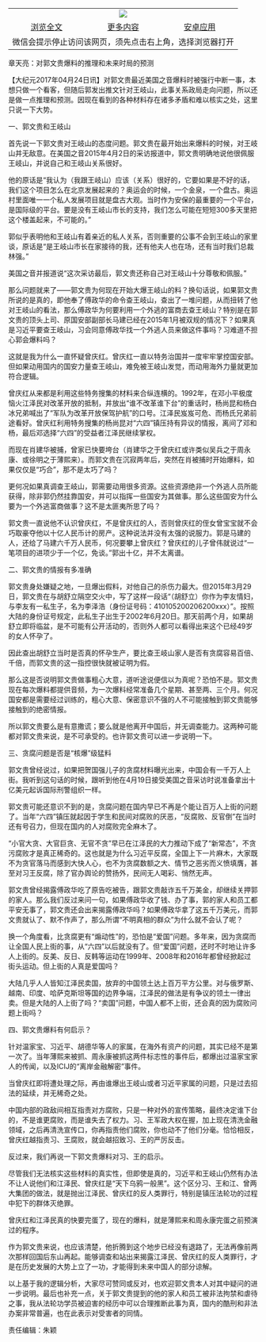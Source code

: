 

<table>
  <tr>
    <td align="center" colspan="3">
      <a href="https://github.com/ogate/ogate/blob/master/README.md"><img src="https://cloud.githubusercontent.com/assets/11880933/13434984/f430fae2-e012-11e5-814f-c2df1e82b247.jpg"/></a>
    </td>
  </tr>
  <tr>
    <td align="center">
      <a href="https://s3.ap-south-1.amazonaws.com/ogatem/oGate.htm?c818490&from=oNote">浏览全文</a>
    </td>
    <td align="center">
      <a href="https://s3.ap-south-1.amazonaws.com/ogatem/oGate.htm?from=oNote">更多内容</a>
    </td>
    <td align="center">
      <a href="https://raw.githubusercontent.com/ogate/up/master/ogate.apk">安卓应用</a>
    </td>
  </tr>
  <tr>
    <td align="center" colspan="3">
      微信会提示停止访问该网页，须先点击右上角，选择浏览器打开
    </td>
  </tr>
</table>    



章天亮：对郭文贵爆料的推理和未来时局的预测






        

【大纪元2017年04月24日讯】对郭文贵最近美国之音爆料时被强行中断一事，本想只做一个看客，但随后郭发出推文针对王岐山，此事关系政局走向问题，所以还是做一点推理和预测。因现在看到的各种材料存在诸多矛盾和难以核实之处，这里只说一下大势。


一、郭文贵和王岐山


首先说一下郭文贵对王岐山的态度问题。郭文贵在最开始出来爆料的时候，对王岐山并无敌意。在美国之音2015年4月2日的采访报道中，郭文贵明确地说他很佩服王岐山，并说自己和王岐山关系很好。


他的原话是“我认为（我跟王岐山）应该（关系）很好的，它要如果是不好的话，我们这个项目怎么在北京发展起来的？奥运会的时候，一个金泉，一个盘古。奥运村里面唯一一个私人发展项目就是盘古大观。当时作为安保的最重要的一个平台，是国际级的平台。要是没有王岐山市长的支持，我们怎么可能在短短300多天里把这个楼盖起来，不可能的。”


郭似乎表明他和王岐山有着亲近的私人关系，否则重要的公事不会到王岐山的家里谈，原话是“是王岐山市长在家接待的我，还有他夫人也在场，还有当时我们总裁林强。”


美国之音并报道说“这次采访最后，郭文贵还称自己对王岐山十分尊敬和佩服。”


那么问题就来了——郭文贵为何现在开始大爆王岐山的料？换句话说，如果郭文贵所说的是真的，即他奉了傅政华的命令查王岐山，查出了一堆问题，从而扭转了他对王岐山的看法，那么傅政华为何要利用一个外逃的富商去查王岐山？特别是在郭文贵的顶头上司、原国安部副部长马建已经在2015年1月被双规的情况下？如果真是习近平要查王岐山，习会同意傅政华找一个外逃人员来做这件事吗？习难道不担心郭会爆料吗？


这就是我为什么一直怀疑曾庆红。曾庆红一直以特务治国并一度牢牢掌控国安部。但如果动用国内的国安力量查王岐山，难免被王岐山发觉，而动用海外力量就更加符合逻辑。


曾庆红从来都是利用这些特务搜集的材料来合纵连横的。1992年，在邓小平极度恼火江泽民对改革开放的抵制，并放出“谁不改革谁下台”的重话时，杨尚昆和杨白冰兄弟喊出了“军队为改革开放保驾护航”的口号。江泽民岌岌可危、而杨氏兄弟前途看好。曾庆红利用特务搜集的杨尚昆对“六四”镇压持有异议的情报，离间了邓和杨，最后邓选择“六四”的受益者江泽民继续掌权。


而现在肖建华被捕，曾家已快要垮台（肖建华之于曾庆红或许类似吴兵之于周永康、或徐明之于薄熙来）。而郭文贵在沉寂两年后，突然在肖被捕时开始爆料，如果仅仅是“巧合”，那不是太巧了吗？


更何况如果真调查王岐山，郭需要动用很多资源。这些资源绝非一个外逃人员所能获得，除非郭仍然挂靠国安，并可以指挥一些国安为其做事。那么这些国安为什么要为一个外逃富商做事？这不是太匪夷所思了吗？


郭文贵一直说他不认识曾庆红，不是曾庆红的人，否则曾庆红的侄女曾宝宝就不会巧取豪夺他以十亿人民币计的房产。这种说法并没有太强的说服力。郭是马建的人，还给了马建六千万人民币，何况要攀上曾庆红？曾庆红的儿子曾伟就说过“一笔项目的进项少于一个亿，免谈。”郭出十亿，并不太离谱。


二、郭文贵的情报有多准确


郭文贵身处嫌疑之地，一旦爆出假料，对他自己的杀伤力最大。但2015年3月29日，郭文贵在与胡舒立隔空交火中，写了这样一段话“（胡舒立）你作为李友情妇，与李友有一私生子，名为李泽浩（身份证号码：410105200206200xxx）”。按照大陆的身份证号规定，此私生子出生于2002年6月20日。那天前两个月，如果胡舒立即将临盆，是不可能有公开活动的，否则外人都可以看得出来这个已经49岁的女人怀孕了。


因此查出胡舒立当时是否真的怀孕生产，要比查王岐山家人是否有贪腐容易百倍、千倍，而郭文贵的这一指控很快就被证明为假。


那么这是否说明郭文贵做事粗心大意，道听途说便信以为真呢？恐怕不是。郭文贵现在每次爆料都提供音频，为一次爆料经常准备几个星期、甚至两、三个月。何况国安都是需要经过训练的，粗心大意、保密意识不强的人不可能接触到郭文贵能够接触到的绝密情报。


所以郭文贵要么是有意撒谎；要么就是他离开中国后，并无调查能力。这两种可能都对郭文贵来说，是不可承受的。也许郭文贵可以进一步说明一下。


三、贪腐问题是否是“核爆”级猛料


郭文贵曾经说过，如果把贺国强儿子的贪腐材料曝光出来，中国会有一千万人上街。我听到这句话的时候，跟听到他在4月19日接受美国之音采访时说准备拿出十亿美元起诉国际刑警组织一样。


郭文贵可能还意识不到的是，贪腐问题在国内早已不再是个能让百万人上街的问题了。当年“六四”镇压就起因于学生和民间对腐败的厌恶，“反腐败、反官倒”在当时还有号召力，但现在国内的人对腐败完全麻木了。


“小官大贪、大官巨贪、无官不贪”早已在江泽民的大力推动下成了“新常态”，不贪污腐败才是真正稀奇的。这也就是为什么习近平反腐，全国上下一片麻木，大家既不为贪官落马而感到大快人心，也不为贪腐数额之大、情节之恶劣而义愤填膺，甚至对习王反腐，除了官办舆论的赞扬外，民间无人喝彩、悄然无声。


郭文贵曾经揭露傅政华吃了原告吃被告，跟郭文贵敲诈五千万美金，却继续关押郭的家人。那么我们反过来问一句，如果傅政华收了钱、办了事，郭的家人和员工都平安无事了，郭文贵还会出来揭露傅政华吗？如果傅政华拿了这五千万美元，而郭文贵就认了、默不作声了，那么所谓“不明真相的群众”为什么就不会认了呢？


换一个角度看，比贪腐更有“煽动性”的，恐怕是“爱国”问题。多年来，因为贪腐而让全国人民上街的事，从“六四”以后就没有了。但“爱国”问题，还时不时地让许多人上街的。反美、反日、反韩等运动在1999年、2008年和2016年都曾经掀起过街头运动。但上街的人真是爱国吗？


大陆几乎人人皆知江泽民卖国，放弃的中国领土达上百万平方公里。对与俄罗斯、越南、印度、哈萨克斯坦等国的边界争端，江泽民的做法是有争议的领土一律出卖。但是大陆的人上街了吗？“卖国”问题，中国人都不上街，还会真的因为腐败问题上街吗？


四、郭文贵爆料有何启示？


针对温家宝、习近平、胡德华等人的家属，在海外有资产的问题，其实已经不是第一次了。当年薄熙来被抓、周永康被抓这两件标志性的事件后，都爆出过温家宝家人的传闻，以及ICIJ的“离岸金融解密”事件。


当曾庆红即将遭处理之际，再由谁爆出王岐山或者习近平家属的问题，只是过去招法的延续，并无稀奇之处。


中国内部的政敌间相互指责对方腐败，只是一种对外的宣传策略，最终决定谁下台的，不是谁更腐败，而是谁失去了权力。习、王军政大权在握，加上现在清洗金融领域，之后再清洗宣传口，你再指责他们腐败，你也动不了他们分毫。恰恰相反，曾庆红越指责习、王腐败，就会越招致习、王的严厉反击。


反过来，我们再说一下郭文贵爆料对习、王的启示。


尽管我们无法核实这些材料的真实性，但即使是真的，习近平和王岐山仍然有办法不让人说他们和江泽民、曾庆红是“天下乌鸦一般黑”。这个区分习、王和江、曾两大集团的做法，就是抛出江泽民、曾庆红的反人类罪行，特别是镇压法轮功的过程中犯下的群体灭绝罪。


曾庆红和江泽民真的快要完蛋了，现在的爆料，就是薄熙来和周永康完蛋之前预演过的程序。


作为郭文贵来说，也应该清楚，他折腾到这个地步已经没有退路了，无法再像前两次那样回国后东山再起。能够调查和站出来揭露江泽民、曾庆红的反人类罪行，才是在历史发展的大势上立了一功，才能得到未来中国人的部分谅解。


以上基于我的逻辑分析，大家尽可赞同或反对，也欢迎郭文贵本人对其中疑问的进一步说明。最后也补充一点，关于郭文贵提到的他的家人和员工被非法拘禁和虐待之事，我从法轮功学员被迫害的经历中可以合理推断此事为真，国内的酷刑和非法办案非常普遍，也在此表示对受害者的同情。


责任编辑：朱颖



